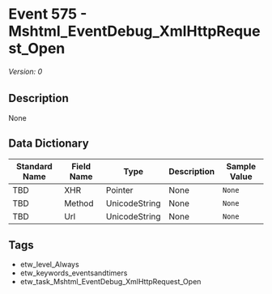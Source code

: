 # Event 575 - Mshtml_EventDebug_XmlHttpRequest_Open
###### Version: 0

## Description
None

## Data Dictionary
|Standard Name|Field Name|Type|Description|Sample Value|
|---|---|---|---|---|
|TBD|XHR|Pointer|None|`None`|
|TBD|Method|UnicodeString|None|`None`|
|TBD|Url|UnicodeString|None|`None`|

## Tags
* etw_level_Always
* etw_keywords_eventsandtimers
* etw_task_Mshtml_EventDebug_XmlHttpRequest_Open